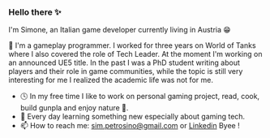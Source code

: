 ### Hello there :sparkles:

I'm Simone, an Italian game developer currently living in Austria :grin:

:space_invader: I'm a gameplay programmer. I worked for three years on World of Tanks where I also covered the role of Tech Leader. At the moment I'm working on an announced UE5 title.
In the past I was a PhD student writing about players and their role in game communities, while the topic is still very interesting for me I realized the academic life was not for me.

- :clock4: In my free time I like to work on personal gaming project, read, cook, build gunpla and enjoy nature :sunflower:.
- 🌱 Every day learning something new especially about gaming tech.
- 📫 How to reach me: sim.petrosino@gmail.com or [Linkedin](linkedin.com/in/simonepetrosino/)
Byee !

<!--
**simpetr/simpetr** is a ✨ _special_ ✨ repository because its `README.md` (this file) appears on your GitHub profile.

Here are some ideas to get you started:

- 🔭 I’m currently working on ...

- 👯 I’m looking to collaborate on ...
- 🤔 I’m looking for help with ...
- 
- 
- 😄 Pronouns: ...
- ⚡ Fun fact: ...

-->
